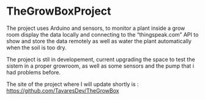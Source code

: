 # TheGrowBoxProject
The project uses Arduino and sensors, to monitor a plant inside a grow room display the data locally and connecting to the “thingspeak.com” API to show and store the data remotely as well as water the plant automatically when the soil is too dry.

The project is stil in developement, current upgrading the space to test the sistem in a proper growroom, as well as some sensors and the pump that i had problems before.

The site of the project where I will update shortly is : https://github.com/TavaresDev/TheGrowBox
